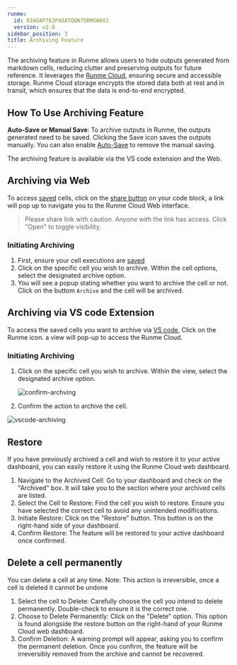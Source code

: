 ```yaml
---
runme:
  id: 01HGAP763P40ATQQN75RMGW6XJ
  version: v2.0
sidebar_position: 3
title: Archiving Feature
---
```


The archiving feature in Runme allows users to hide outputs generated from markdown cells, reducing clutter and preserving outputs for future reference. It leverages the [Runme Cloud](https://app.runme.dev/welcome), ensuring secure and accessible storage. Runme Cloud storage encrypts the stored data both at rest and in transit, which ensures that the data is end-to-end encrypted.

## How To Use Archiving Feature

**Auto-Save or Manual Save**: To archive outputs in Runme, the outputs generated need to be saved. Clicking the Save icon saves the outputs manually. You can also enable [Auto-Save](../configuration/auto-save) to remove the manual saving.

The archiving feature is available via the VS code extension and the Web.

## Archiving via Web

To access [saved](../configuration/auto-save) cells, click on the [share button](https://app.runme.dev/getting-started) on your code block, a link will pop up to navigate you to the Runme Cloud Web interface.

> Please share link with caution. Anyone with the link has access. Click "Open" to toggle visibility.

### Initiating Archiving

1. First, ensure your cell executions are [saved](../configuration/auto-save)
2. Click on the specific cell you wish to archive. Within the cell options, select the designated archive option.
3. You will see a popup stating whether you want to archive the cell or not. Click on the buttom `Archive` and the cell will be archived.

## Archiving via VS code Extension

To access the saved cells you want to archive via [VS code](https://docs.runme.dev/getting-started/vs-code), Click on the Runme icon. a view will pop-up to access the Runme Cloud.

### Initiating Archiving

1. Click on the specific cell you wish to archive. Within the view, select the designated archive option.

   ![confirm-archving](../../static/img/Archiving-Runme-clouds.png)

2. Confirm the action to archive the cell.

![vscode-archiving](../../static/img/vscode-archiving.png)

## Restore

If you have previously archived a cell and wish to restore it to your active dashboard,  you can easily restore it using the Runme Cloud web dashboard.

1. Navigate to the Archived Cell: Go to your dashboard and check on the "Archived" box. It will take you to the section where your archived cells are listed.
2. Select the Cell to Restore: Find the cell you wish to restore. Ensure you have selected the correct cell to avoid any unintended modifications.
3. Initiate Restore: Click on the "Restore" button. This button is on the right-hand side of your dashboard.
4. Confirm Restore: The feature will be restored to your active dashboard once confirmed.

## Delete a cell permanently

You can delete a cell at any time. Note: This action is irreversible, once a cell is deleted it cannot be undone

1. Select the cell to Delete: Carefully choose the cell you intend to delete permanently. Double-check to ensure it is the correct one.
2. Choose to Delete Permanently: Click on the "Delete" option. This option is found alongside the restore button on the right-hand of your Runme Cloud web dashboard.
3. Confirm Deletion: A warning prompt will appear, asking you to confirm the permanent deletion. Once you confirm, the feature will be irreversibly removed from the archive and cannot be recovered.
